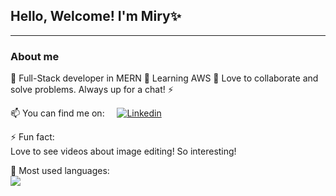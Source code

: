 ## Hello, Welcome! I'm Miry✨
---
### About me
🌱 Full-Stack developer in MERN
🔭 Learning AWS
💬 Love to collaborate and solve problems. Always up for a chat! 
⚡ 


📫 You can find me on:  &nbsp; &nbsp;
[![Linkedin](https://i.stack.imgur.com/gVE0j.png)](https://www.linkedin.com/in/mirykonishi/)


⚡ Fun fact: <br>
Love to see videos about image editing! So interesting!

:crystal_ball: Most used languages: <br>
<img src="https://github-readme-stats.vercel.app/api/top-langs?username=miryk&layout=compact"/>
